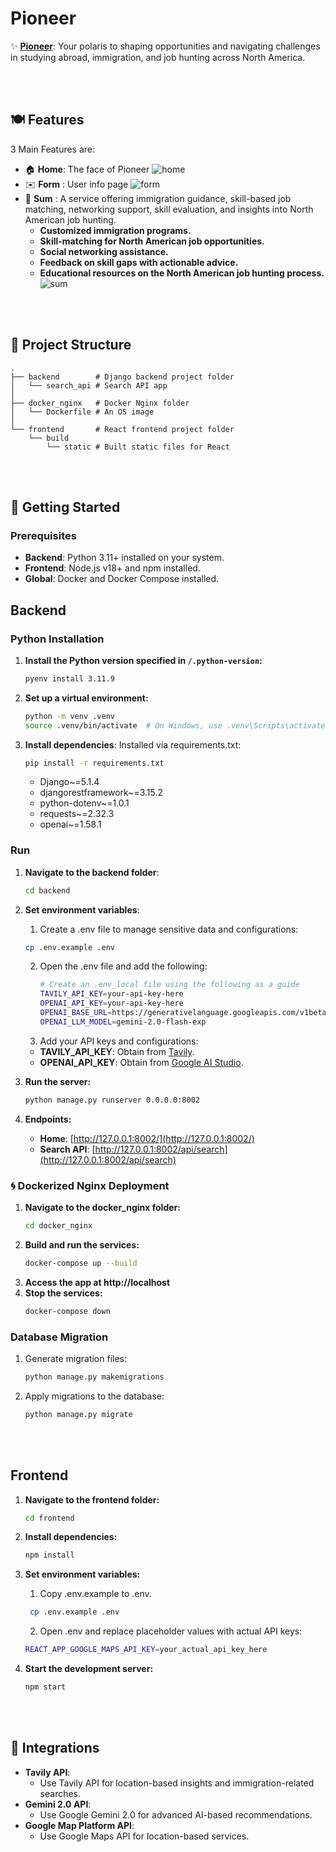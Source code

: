 # Pioneer

✨ **[Pioneer](https://katechackers.com)**: Your polaris to shaping opportunities and navigating challenges in studying abroad, immigration, and job hunting across North America.

<br></br>

## 🍽️ Features
3 Main Features are:
- 🏠 **Home**: The face of Pioneer
  ![home](https://github.com/user-attachments/assets/4f173461-1003-47b1-8491-0712b9e2af14)
- ✉️ **Form** : User info page
  ![form](https://github.com/user-attachments/assets/394e9eea-d0f4-43e2-b852-9dc8f70bf487)
- 📜 **Sum** : A service offering immigration guidance, skill-based job matching, networking support, skill evaluation, and insights into North American job hunting.
    - **Customized immigration programs.**
    - **Skill-matching for North American job opportunities.**
    - **Social networking assistance.**
    - **Feedback on skill gaps with actionable advice.**
    - **Educational resources on the North American job hunting process.**
    ![sum](https://github.com/user-attachments/assets/d3c38bb2-1113-4f0d-91ee-3a85176adbfd)

<br></br>

## 📂 Project Structure

```
.
├── backend        # Django backend project folder
│   └── search_api # Search API app
│
├── docker_nginx   # Docker Nginx folder
│   └── Dockerfile # An OS image
│
└── frontend       # React frontend project folder
    └── build
        └── static # Built static files for React
```

<br></br>

## 🚀 Getting Started

### Prerequisites
- **Backend**: Python 3.11+ installed on your system.
- **Frontend**: Node.js v18+ and npm installed.
- **Global**: Docker and Docker Compose installed.

## Backend

### Python Installation

1. **Install the Python version specified in `/.python-version`:**
   ```bash
   pyenv install 3.11.9
   ```

2. **Set up a virtual environment:**
   ```bash
   python -m venv .venv
   source .venv/bin/activate  # On Windows, use .venv\Scripts\activate
   ```

3. **Install dependencies**: Installed via requirements.txt:
    ```bash
    pip install -r requirements.txt
    ```
    - Django~=5.1.4
    - djangorestframework~=3.15.2
    - python-dotenv~=1.0.1
    - requests~=2.32.3
    - openai~=1.58.1

### Run


1. **Navigate to the backend folder**:
   ```bash
   cd backend
   ```

2. **Set environment variables**:
   1. Create a .env file to manage sensitive data and configurations:
     ```bash
     cp .env.example .env
     ```
   2. Open the .env file and add the following:
      ```bash
      # Create an .env_local file using the following as a guide
      TAVILY_API_KEY=your-api-key-here
      OPENAI_API_KEY=your-api-key-here
      OPENAI_BASE_URL=https://generativelanguage.googleapis.com/v1beta/openai/
      OPENAI_LLM_MODEL=gemini-2.0-flash-exp
      ```
   3. Add your API keys and configurations:
     - **TAVILY_API_KEY**: Obtain from [Tavily](https://tavily.com/).
     - **OPENAI_API_KEY**: Obtain from [Google AI Studio](https://aistudio.google.com/apikey).

3. **Run the server:**
   ```bash
   python manage.py runserver 0.0.0.0:8002
   ```

4. **Endpoints:**
   - **Home**: [http://127.0.0.1:8002/](http://127.0.0.1:8002/)
   - **Search API**: [http://127.0.0.1:8002/api/search](http://127.0.0.1:8002/api/search)

### 🌀 Dockerized Nginx Deployment

1. **Navigate to the docker_nginx folder:**
    ```bash
    cd docker_nginx
    ```
2. **Build and run the services:**
    ```bash
    docker-compose up --build
    ```
3. **Access the app at http://localhost**
4. **Stop the services:**
   ```bash
   docker-compose down
   ```

### Database Migration

1. Generate migration files:
   ```bash
   python manage.py makemigrations
   ```

2. Apply migrations to the database:
   ```bash
   python manage.py migrate
   ```

<br></br>

## Frontend

1. **Navigate to the frontend folder:**
   ```bash
   cd frontend
   ```

2. **Install dependencies:**
   ```bash
   npm install
   ```

3. **Set environment variables:**
    1. Copy .env.example to .env.
      ```bash
       cp .env.example .env
      ```
      
    2. Open .env and replace placeholder values with actual API keys:
      ```bash
      REACT_APP_GOOGLE_MAPS_API_KEY=your_actual_api_key_here
      ```

4. **Start the development server:**
   ```bash
   npm start
   ```

<br></br>

## 🤖 Integrations

- **Tavily API**:
  - Use Tavily API for location-based insights and immigration-related searches.
- **Gemini 2.0 API**:
  - Use Google Gemini 2.0 for advanced AI-based recommendations.
- **Google Map Platform API**:
  - Use Google Maps API for location-based services.
